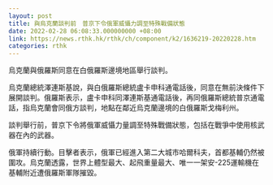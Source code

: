 ```yaml
---
layout: post
title: 與烏克蘭談判前　普京下令俄軍威懾力調至特殊戰備狀態
date: 2022-02-28 06:08:33.000000000 +08:00
link: https://news.rthk.hk/rthk/ch/component/k2/1636219-20220228.htm
categories: rthk
---
```


烏克蘭與俄羅斯同意在白俄羅斯邊境地區舉行談判。

烏克蘭總統澤連斯基說，與白俄羅斯總統盧卡申科通電話後，同意在無前決條件下展開談判。俄羅斯表示，盧卡申科同澤連斯基通電話後，再同俄羅斯總統普京通電話，指烏克蘭會同俄方談判，地點在鄰近烏克蘭邊境的白俄羅斯戈梅利州。

談判舉行前，普京下令將俄軍威懾力量調至特殊戰備狀態，包括在戰爭中使用核武器在內的武器。

俄軍持續行動。目擊者表示，俄軍已經進入第二大城市哈爾科夫，首都基輔仍然被圍攻。烏克蘭透露，世界上體型最大、起飛重量最大、唯一一架安-225運輸機在基輔附近遭俄羅斯軍隊摧毀。
